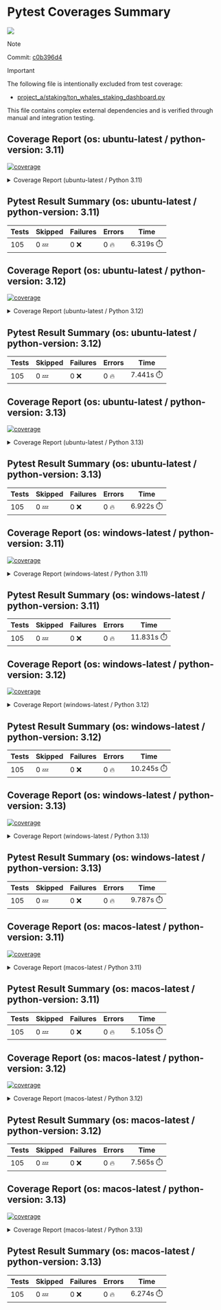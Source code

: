 # Pytest Coverages Summary
[![](https://github.com/7rikazhexde/python-project-sandbox/actions/workflows/test_multi_os.yml/badge.svg)](https://github.com/7rikazhexde/python-project-sandbox/actions/workflows/test_multi_os.yml)

> [!Note]
> 
> Commit: [c0b396d4](https://github.com/7rikazhexde/python-project-sandbox/tree/c0b396d4)

> [!Important]
> The following file is intentionally excluded from test coverage:
> - [project_a/staking/ton_whales_staking_dashboard.py](https://github.com/7rikazhexde/python-project-sandbox/blob/c0b396d471f69f3450a74dbaa808595f63688fd8/project_a/staking/ton_whales_staking_dashboard.py)
> 
> This file contains complex external dependencies and is verified through manual and integration testing.
> 
## Coverage Report (os: ubuntu-latest / python-version: 3.11)
<a href="https://github.com/7rikazhexde/python-project-sandbox/blob/c0b396d471f69f3450a74dbaa808595f63688fd8/README.md"><img alt="coverage" src="https://img.shields.io/badge/coverage-100%25-brightgreen.svg" /></a><details><summary>Coverage Report (ubuntu-latest / Python 3.11) </summary><table><tr><th>File</th><th>Stmts</th><th>Miss</th><th>Cover</th><th>Missing</th></tr><tbody><tr><td><a href="https://github.com/7rikazhexde/python-project-sandbox/blob/c0b396d471f69f3450a74dbaa808595f63688fd8/project_a/__init__.py">\_\_init\_\_.py</a></td><td>0</td><td>0</td><td>100%</td><td>&nbsp;</td></tr><tr><td colspan="5"><b>account</b></td></tr><tr><td>&nbsp; &nbsp;<a href="https://github.com/7rikazhexde/python-project-sandbox/blob/c0b396d471f69f3450a74dbaa808595f63688fd8/project_a/account/__init__.py">\_\_init\_\_.py</a></td><td>0</td><td>0</td><td>100%</td><td>&nbsp;</td></tr><tr><td>&nbsp; &nbsp;<a href="https://github.com/7rikazhexde/python-project-sandbox/blob/c0b396d471f69f3450a74dbaa808595f63688fd8/project_a/account/get_latest_ton_amount_calculation.py">get_latest_ton_amount_calculation.py</a></td><td>71</td><td>0</td><td>100%</td><td>&nbsp;</td></tr><tr><td>&nbsp; &nbsp;<a href="https://github.com/7rikazhexde/python-project-sandbox/blob/c0b396d471f69f3450a74dbaa808595f63688fd8/project_a/account/get_latest_ton_amount_calculation_async_aiohttp.py">get_latest_ton_amount_calculation_async_aiohttp.py</a></td><td>86</td><td>0</td><td>100%</td><td>&nbsp;</td></tr><tr><td>&nbsp; &nbsp;<a href="https://github.com/7rikazhexde/python-project-sandbox/blob/c0b396d471f69f3450a74dbaa808595f63688fd8/project_a/account/get_latest_ton_amount_calculation_sync.py">get_latest_ton_amount_calculation_sync.py</a></td><td>87</td><td>0</td><td>100%</td><td>&nbsp;</td></tr><tr><td>&nbsp; &nbsp;<a href="https://github.com/7rikazhexde/python-project-sandbox/blob/c0b396d471f69f3450a74dbaa808595f63688fd8/project_a/account/get_ton_txns_api.py">get_ton_txns_api.py</a></td><td>55</td><td>0</td><td>100%</td><td>&nbsp;</td></tr><tr><td colspan="5"><b>calculator</b></td></tr><tr><td>&nbsp; &nbsp;<a href="https://github.com/7rikazhexde/python-project-sandbox/blob/c0b396d471f69f3450a74dbaa808595f63688fd8/project_a/calculator/__init__.py">\_\_init\_\_.py</a></td><td>0</td><td>0</td><td>100%</td><td>&nbsp;</td></tr><tr><td>&nbsp; &nbsp;<a href="https://github.com/7rikazhexde/python-project-sandbox/blob/c0b396d471f69f3450a74dbaa808595f63688fd8/project_a/calculator/operations.py">operations.py</a></td><td>9</td><td>0</td><td>100%</td><td>&nbsp;</td></tr><tr><td colspan="5"><b>staking</b></td></tr><tr><td>&nbsp; &nbsp;<a href="https://github.com/7rikazhexde/python-project-sandbox/blob/c0b396d471f69f3450a74dbaa808595f63688fd8/project_a/staking/__init__.py">\_\_init\_\_.py</a></td><td>0</td><td>0</td><td>100%</td><td>&nbsp;</td></tr><tr><td>&nbsp; &nbsp;<a href="https://github.com/7rikazhexde/python-project-sandbox/blob/c0b396d471f69f3450a74dbaa808595f63688fd8/project_a/staking/create_ton_stkrwd_cryptact_custom.py">create_ton_stkrwd_cryptact_custom.py</a></td><td>44</td><td>0</td><td>100%</td><td>&nbsp;</td></tr><tr><td colspan="5"><b>utils</b></td></tr><tr><td>&nbsp; &nbsp;<a href="https://github.com/7rikazhexde/python-project-sandbox/blob/c0b396d471f69f3450a74dbaa808595f63688fd8/project_a/utils/__init__.py">\_\_init\_\_.py</a></td><td>0</td><td>0</td><td>100%</td><td>&nbsp;</td></tr><tr><td>&nbsp; &nbsp;<a href="https://github.com/7rikazhexde/python-project-sandbox/blob/c0b396d471f69f3450a74dbaa808595f63688fd8/project_a/utils/config_loader.py">config_loader.py</a></td><td>20</td><td>0</td><td>100%</td><td>&nbsp;</td></tr><tr><td>&nbsp; &nbsp;<a href="https://github.com/7rikazhexde/python-project-sandbox/blob/c0b396d471f69f3450a74dbaa808595f63688fd8/project_a/utils/ton_address_conv.py">ton_address_conv.py</a></td><td>10</td><td>0</td><td>100%</td><td>&nbsp;</td></tr><tr><td><b>TOTAL</b></td><td><b>382</b></td><td><b>0</b></td><td><b>100%</b></td><td>&nbsp;</td></tr></tbody></table></details>

## Pytest Result Summary (os: ubuntu-latest / python-version: 3.11)
| Tests | Skipped | Failures | Errors | Time |
| ----- | ------- | -------- | -------- | ------------------ |
| 105 | 0 :zzz: | 0 :x: | 0 :fire: | 6.319s :stopwatch: |


## Coverage Report (os: ubuntu-latest / python-version: 3.12)
<a href="https://github.com/7rikazhexde/python-project-sandbox/blob/c0b396d471f69f3450a74dbaa808595f63688fd8/README.md"><img alt="coverage" src="https://img.shields.io/badge/coverage-100%25-brightgreen.svg" /></a><details><summary>Coverage Report (ubuntu-latest / Python 3.12) </summary><table><tr><th>File</th><th>Stmts</th><th>Miss</th><th>Cover</th><th>Missing</th></tr><tbody><tr><td><a href="https://github.com/7rikazhexde/python-project-sandbox/blob/c0b396d471f69f3450a74dbaa808595f63688fd8/project_a/__init__.py">\_\_init\_\_.py</a></td><td>0</td><td>0</td><td>100%</td><td>&nbsp;</td></tr><tr><td colspan="5"><b>account</b></td></tr><tr><td>&nbsp; &nbsp;<a href="https://github.com/7rikazhexde/python-project-sandbox/blob/c0b396d471f69f3450a74dbaa808595f63688fd8/project_a/account/__init__.py">\_\_init\_\_.py</a></td><td>0</td><td>0</td><td>100%</td><td>&nbsp;</td></tr><tr><td>&nbsp; &nbsp;<a href="https://github.com/7rikazhexde/python-project-sandbox/blob/c0b396d471f69f3450a74dbaa808595f63688fd8/project_a/account/get_latest_ton_amount_calculation.py">get_latest_ton_amount_calculation.py</a></td><td>71</td><td>0</td><td>100%</td><td>&nbsp;</td></tr><tr><td>&nbsp; &nbsp;<a href="https://github.com/7rikazhexde/python-project-sandbox/blob/c0b396d471f69f3450a74dbaa808595f63688fd8/project_a/account/get_latest_ton_amount_calculation_async_aiohttp.py">get_latest_ton_amount_calculation_async_aiohttp.py</a></td><td>86</td><td>0</td><td>100%</td><td>&nbsp;</td></tr><tr><td>&nbsp; &nbsp;<a href="https://github.com/7rikazhexde/python-project-sandbox/blob/c0b396d471f69f3450a74dbaa808595f63688fd8/project_a/account/get_latest_ton_amount_calculation_sync.py">get_latest_ton_amount_calculation_sync.py</a></td><td>87</td><td>0</td><td>100%</td><td>&nbsp;</td></tr><tr><td>&nbsp; &nbsp;<a href="https://github.com/7rikazhexde/python-project-sandbox/blob/c0b396d471f69f3450a74dbaa808595f63688fd8/project_a/account/get_ton_txns_api.py">get_ton_txns_api.py</a></td><td>55</td><td>0</td><td>100%</td><td>&nbsp;</td></tr><tr><td colspan="5"><b>calculator</b></td></tr><tr><td>&nbsp; &nbsp;<a href="https://github.com/7rikazhexde/python-project-sandbox/blob/c0b396d471f69f3450a74dbaa808595f63688fd8/project_a/calculator/__init__.py">\_\_init\_\_.py</a></td><td>0</td><td>0</td><td>100%</td><td>&nbsp;</td></tr><tr><td>&nbsp; &nbsp;<a href="https://github.com/7rikazhexde/python-project-sandbox/blob/c0b396d471f69f3450a74dbaa808595f63688fd8/project_a/calculator/operations.py">operations.py</a></td><td>9</td><td>0</td><td>100%</td><td>&nbsp;</td></tr><tr><td colspan="5"><b>staking</b></td></tr><tr><td>&nbsp; &nbsp;<a href="https://github.com/7rikazhexde/python-project-sandbox/blob/c0b396d471f69f3450a74dbaa808595f63688fd8/project_a/staking/__init__.py">\_\_init\_\_.py</a></td><td>0</td><td>0</td><td>100%</td><td>&nbsp;</td></tr><tr><td>&nbsp; &nbsp;<a href="https://github.com/7rikazhexde/python-project-sandbox/blob/c0b396d471f69f3450a74dbaa808595f63688fd8/project_a/staking/create_ton_stkrwd_cryptact_custom.py">create_ton_stkrwd_cryptact_custom.py</a></td><td>44</td><td>0</td><td>100%</td><td>&nbsp;</td></tr><tr><td colspan="5"><b>utils</b></td></tr><tr><td>&nbsp; &nbsp;<a href="https://github.com/7rikazhexde/python-project-sandbox/blob/c0b396d471f69f3450a74dbaa808595f63688fd8/project_a/utils/__init__.py">\_\_init\_\_.py</a></td><td>0</td><td>0</td><td>100%</td><td>&nbsp;</td></tr><tr><td>&nbsp; &nbsp;<a href="https://github.com/7rikazhexde/python-project-sandbox/blob/c0b396d471f69f3450a74dbaa808595f63688fd8/project_a/utils/config_loader.py">config_loader.py</a></td><td>20</td><td>0</td><td>100%</td><td>&nbsp;</td></tr><tr><td>&nbsp; &nbsp;<a href="https://github.com/7rikazhexde/python-project-sandbox/blob/c0b396d471f69f3450a74dbaa808595f63688fd8/project_a/utils/ton_address_conv.py">ton_address_conv.py</a></td><td>10</td><td>0</td><td>100%</td><td>&nbsp;</td></tr><tr><td><b>TOTAL</b></td><td><b>382</b></td><td><b>0</b></td><td><b>100%</b></td><td>&nbsp;</td></tr></tbody></table></details>

## Pytest Result Summary (os: ubuntu-latest / python-version: 3.12)
| Tests | Skipped | Failures | Errors | Time |
| ----- | ------- | -------- | -------- | ------------------ |
| 105 | 0 :zzz: | 0 :x: | 0 :fire: | 7.441s :stopwatch: |


## Coverage Report (os: ubuntu-latest / python-version: 3.13)
<a href="https://github.com/7rikazhexde/python-project-sandbox/blob/c0b396d471f69f3450a74dbaa808595f63688fd8/README.md"><img alt="coverage" src="https://img.shields.io/badge/coverage-100%25-brightgreen.svg" /></a><details><summary>Coverage Report (ubuntu-latest / Python 3.13) </summary><table><tr><th>File</th><th>Stmts</th><th>Miss</th><th>Cover</th><th>Missing</th></tr><tbody><tr><td><a href="https://github.com/7rikazhexde/python-project-sandbox/blob/c0b396d471f69f3450a74dbaa808595f63688fd8/project_a/__init__.py">\_\_init\_\_.py</a></td><td>0</td><td>0</td><td>100%</td><td>&nbsp;</td></tr><tr><td colspan="5"><b>account</b></td></tr><tr><td>&nbsp; &nbsp;<a href="https://github.com/7rikazhexde/python-project-sandbox/blob/c0b396d471f69f3450a74dbaa808595f63688fd8/project_a/account/__init__.py">\_\_init\_\_.py</a></td><td>0</td><td>0</td><td>100%</td><td>&nbsp;</td></tr><tr><td>&nbsp; &nbsp;<a href="https://github.com/7rikazhexde/python-project-sandbox/blob/c0b396d471f69f3450a74dbaa808595f63688fd8/project_a/account/get_latest_ton_amount_calculation.py">get_latest_ton_amount_calculation.py</a></td><td>71</td><td>0</td><td>100%</td><td>&nbsp;</td></tr><tr><td>&nbsp; &nbsp;<a href="https://github.com/7rikazhexde/python-project-sandbox/blob/c0b396d471f69f3450a74dbaa808595f63688fd8/project_a/account/get_latest_ton_amount_calculation_async_aiohttp.py">get_latest_ton_amount_calculation_async_aiohttp.py</a></td><td>86</td><td>0</td><td>100%</td><td>&nbsp;</td></tr><tr><td>&nbsp; &nbsp;<a href="https://github.com/7rikazhexde/python-project-sandbox/blob/c0b396d471f69f3450a74dbaa808595f63688fd8/project_a/account/get_latest_ton_amount_calculation_sync.py">get_latest_ton_amount_calculation_sync.py</a></td><td>87</td><td>0</td><td>100%</td><td>&nbsp;</td></tr><tr><td>&nbsp; &nbsp;<a href="https://github.com/7rikazhexde/python-project-sandbox/blob/c0b396d471f69f3450a74dbaa808595f63688fd8/project_a/account/get_ton_txns_api.py">get_ton_txns_api.py</a></td><td>55</td><td>0</td><td>100%</td><td>&nbsp;</td></tr><tr><td colspan="5"><b>calculator</b></td></tr><tr><td>&nbsp; &nbsp;<a href="https://github.com/7rikazhexde/python-project-sandbox/blob/c0b396d471f69f3450a74dbaa808595f63688fd8/project_a/calculator/__init__.py">\_\_init\_\_.py</a></td><td>0</td><td>0</td><td>100%</td><td>&nbsp;</td></tr><tr><td>&nbsp; &nbsp;<a href="https://github.com/7rikazhexde/python-project-sandbox/blob/c0b396d471f69f3450a74dbaa808595f63688fd8/project_a/calculator/operations.py">operations.py</a></td><td>9</td><td>0</td><td>100%</td><td>&nbsp;</td></tr><tr><td colspan="5"><b>staking</b></td></tr><tr><td>&nbsp; &nbsp;<a href="https://github.com/7rikazhexde/python-project-sandbox/blob/c0b396d471f69f3450a74dbaa808595f63688fd8/project_a/staking/__init__.py">\_\_init\_\_.py</a></td><td>0</td><td>0</td><td>100%</td><td>&nbsp;</td></tr><tr><td>&nbsp; &nbsp;<a href="https://github.com/7rikazhexde/python-project-sandbox/blob/c0b396d471f69f3450a74dbaa808595f63688fd8/project_a/staking/create_ton_stkrwd_cryptact_custom.py">create_ton_stkrwd_cryptact_custom.py</a></td><td>44</td><td>0</td><td>100%</td><td>&nbsp;</td></tr><tr><td colspan="5"><b>utils</b></td></tr><tr><td>&nbsp; &nbsp;<a href="https://github.com/7rikazhexde/python-project-sandbox/blob/c0b396d471f69f3450a74dbaa808595f63688fd8/project_a/utils/__init__.py">\_\_init\_\_.py</a></td><td>0</td><td>0</td><td>100%</td><td>&nbsp;</td></tr><tr><td>&nbsp; &nbsp;<a href="https://github.com/7rikazhexde/python-project-sandbox/blob/c0b396d471f69f3450a74dbaa808595f63688fd8/project_a/utils/config_loader.py">config_loader.py</a></td><td>20</td><td>0</td><td>100%</td><td>&nbsp;</td></tr><tr><td>&nbsp; &nbsp;<a href="https://github.com/7rikazhexde/python-project-sandbox/blob/c0b396d471f69f3450a74dbaa808595f63688fd8/project_a/utils/ton_address_conv.py">ton_address_conv.py</a></td><td>10</td><td>0</td><td>100%</td><td>&nbsp;</td></tr><tr><td><b>TOTAL</b></td><td><b>382</b></td><td><b>0</b></td><td><b>100%</b></td><td>&nbsp;</td></tr></tbody></table></details>

## Pytest Result Summary (os: ubuntu-latest / python-version: 3.13)
| Tests | Skipped | Failures | Errors | Time |
| ----- | ------- | -------- | -------- | ------------------ |
| 105 | 0 :zzz: | 0 :x: | 0 :fire: | 6.922s :stopwatch: |


## Coverage Report (os: windows-latest / python-version: 3.11)
<a href="https://github.com/7rikazhexde/python-project-sandbox/blob/c0b396d471f69f3450a74dbaa808595f63688fd8/README.md"><img alt="coverage" src="https://img.shields.io/badge/coverage-100%25-brightgreen.svg" /></a><details><summary>Coverage Report (windows-latest / Python 3.11) </summary><table><tr><th>File</th><th>Stmts</th><th>Miss</th><th>Cover</th><th>Missing</th></tr><tbody><tr><td><a href="https://github.com/7rikazhexde/python-project-sandbox/blob/c0b396d471f69f3450a74dbaa808595f63688fd8/project_a/__init__.py">\_\_init\_\_.py</a></td><td>0</td><td>0</td><td>100%</td><td>&nbsp;</td></tr><tr><td colspan="5"><b>account</b></td></tr><tr><td>&nbsp; &nbsp;<a href="https://github.com/7rikazhexde/python-project-sandbox/blob/c0b396d471f69f3450a74dbaa808595f63688fd8/project_a/account/__init__.py">\_\_init\_\_.py</a></td><td>0</td><td>0</td><td>100%</td><td>&nbsp;</td></tr><tr><td>&nbsp; &nbsp;<a href="https://github.com/7rikazhexde/python-project-sandbox/blob/c0b396d471f69f3450a74dbaa808595f63688fd8/project_a/account/get_latest_ton_amount_calculation.py">get_latest_ton_amount_calculation.py</a></td><td>71</td><td>0</td><td>100%</td><td>&nbsp;</td></tr><tr><td>&nbsp; &nbsp;<a href="https://github.com/7rikazhexde/python-project-sandbox/blob/c0b396d471f69f3450a74dbaa808595f63688fd8/project_a/account/get_latest_ton_amount_calculation_async_aiohttp.py">get_latest_ton_amount_calculation_async_aiohttp.py</a></td><td>86</td><td>0</td><td>100%</td><td>&nbsp;</td></tr><tr><td>&nbsp; &nbsp;<a href="https://github.com/7rikazhexde/python-project-sandbox/blob/c0b396d471f69f3450a74dbaa808595f63688fd8/project_a/account/get_latest_ton_amount_calculation_sync.py">get_latest_ton_amount_calculation_sync.py</a></td><td>87</td><td>0</td><td>100%</td><td>&nbsp;</td></tr><tr><td>&nbsp; &nbsp;<a href="https://github.com/7rikazhexde/python-project-sandbox/blob/c0b396d471f69f3450a74dbaa808595f63688fd8/project_a/account/get_ton_txns_api.py">get_ton_txns_api.py</a></td><td>55</td><td>0</td><td>100%</td><td>&nbsp;</td></tr><tr><td colspan="5"><b>calculator</b></td></tr><tr><td>&nbsp; &nbsp;<a href="https://github.com/7rikazhexde/python-project-sandbox/blob/c0b396d471f69f3450a74dbaa808595f63688fd8/project_a/calculator/__init__.py">\_\_init\_\_.py</a></td><td>0</td><td>0</td><td>100%</td><td>&nbsp;</td></tr><tr><td>&nbsp; &nbsp;<a href="https://github.com/7rikazhexde/python-project-sandbox/blob/c0b396d471f69f3450a74dbaa808595f63688fd8/project_a/calculator/operations.py">operations.py</a></td><td>9</td><td>0</td><td>100%</td><td>&nbsp;</td></tr><tr><td colspan="5"><b>staking</b></td></tr><tr><td>&nbsp; &nbsp;<a href="https://github.com/7rikazhexde/python-project-sandbox/blob/c0b396d471f69f3450a74dbaa808595f63688fd8/project_a/staking/__init__.py">\_\_init\_\_.py</a></td><td>0</td><td>0</td><td>100%</td><td>&nbsp;</td></tr><tr><td>&nbsp; &nbsp;<a href="https://github.com/7rikazhexde/python-project-sandbox/blob/c0b396d471f69f3450a74dbaa808595f63688fd8/project_a/staking/create_ton_stkrwd_cryptact_custom.py">create_ton_stkrwd_cryptact_custom.py</a></td><td>44</td><td>0</td><td>100%</td><td>&nbsp;</td></tr><tr><td colspan="5"><b>utils</b></td></tr><tr><td>&nbsp; &nbsp;<a href="https://github.com/7rikazhexde/python-project-sandbox/blob/c0b396d471f69f3450a74dbaa808595f63688fd8/project_a/utils/__init__.py">\_\_init\_\_.py</a></td><td>0</td><td>0</td><td>100%</td><td>&nbsp;</td></tr><tr><td>&nbsp; &nbsp;<a href="https://github.com/7rikazhexde/python-project-sandbox/blob/c0b396d471f69f3450a74dbaa808595f63688fd8/project_a/utils/config_loader.py">config_loader.py</a></td><td>20</td><td>0</td><td>100%</td><td>&nbsp;</td></tr><tr><td>&nbsp; &nbsp;<a href="https://github.com/7rikazhexde/python-project-sandbox/blob/c0b396d471f69f3450a74dbaa808595f63688fd8/project_a/utils/ton_address_conv.py">ton_address_conv.py</a></td><td>10</td><td>0</td><td>100%</td><td>&nbsp;</td></tr><tr><td><b>TOTAL</b></td><td><b>382</b></td><td><b>0</b></td><td><b>100%</b></td><td>&nbsp;</td></tr></tbody></table></details>

## Pytest Result Summary (os: windows-latest / python-version: 3.11)
| Tests | Skipped | Failures | Errors | Time |
| ----- | ------- | -------- | -------- | ------------------ |
| 105 | 0 :zzz: | 0 :x: | 0 :fire: | 11.831s :stopwatch: |


## Coverage Report (os: windows-latest / python-version: 3.12)
<a href="https://github.com/7rikazhexde/python-project-sandbox/blob/c0b396d471f69f3450a74dbaa808595f63688fd8/README.md"><img alt="coverage" src="https://img.shields.io/badge/coverage-100%25-brightgreen.svg" /></a><details><summary>Coverage Report (windows-latest / Python 3.12) </summary><table><tr><th>File</th><th>Stmts</th><th>Miss</th><th>Cover</th><th>Missing</th></tr><tbody><tr><td><a href="https://github.com/7rikazhexde/python-project-sandbox/blob/c0b396d471f69f3450a74dbaa808595f63688fd8/project_a/__init__.py">\_\_init\_\_.py</a></td><td>0</td><td>0</td><td>100%</td><td>&nbsp;</td></tr><tr><td colspan="5"><b>account</b></td></tr><tr><td>&nbsp; &nbsp;<a href="https://github.com/7rikazhexde/python-project-sandbox/blob/c0b396d471f69f3450a74dbaa808595f63688fd8/project_a/account/__init__.py">\_\_init\_\_.py</a></td><td>0</td><td>0</td><td>100%</td><td>&nbsp;</td></tr><tr><td>&nbsp; &nbsp;<a href="https://github.com/7rikazhexde/python-project-sandbox/blob/c0b396d471f69f3450a74dbaa808595f63688fd8/project_a/account/get_latest_ton_amount_calculation.py">get_latest_ton_amount_calculation.py</a></td><td>71</td><td>0</td><td>100%</td><td>&nbsp;</td></tr><tr><td>&nbsp; &nbsp;<a href="https://github.com/7rikazhexde/python-project-sandbox/blob/c0b396d471f69f3450a74dbaa808595f63688fd8/project_a/account/get_latest_ton_amount_calculation_async_aiohttp.py">get_latest_ton_amount_calculation_async_aiohttp.py</a></td><td>86</td><td>0</td><td>100%</td><td>&nbsp;</td></tr><tr><td>&nbsp; &nbsp;<a href="https://github.com/7rikazhexde/python-project-sandbox/blob/c0b396d471f69f3450a74dbaa808595f63688fd8/project_a/account/get_latest_ton_amount_calculation_sync.py">get_latest_ton_amount_calculation_sync.py</a></td><td>87</td><td>0</td><td>100%</td><td>&nbsp;</td></tr><tr><td>&nbsp; &nbsp;<a href="https://github.com/7rikazhexde/python-project-sandbox/blob/c0b396d471f69f3450a74dbaa808595f63688fd8/project_a/account/get_ton_txns_api.py">get_ton_txns_api.py</a></td><td>55</td><td>0</td><td>100%</td><td>&nbsp;</td></tr><tr><td colspan="5"><b>calculator</b></td></tr><tr><td>&nbsp; &nbsp;<a href="https://github.com/7rikazhexde/python-project-sandbox/blob/c0b396d471f69f3450a74dbaa808595f63688fd8/project_a/calculator/__init__.py">\_\_init\_\_.py</a></td><td>0</td><td>0</td><td>100%</td><td>&nbsp;</td></tr><tr><td>&nbsp; &nbsp;<a href="https://github.com/7rikazhexde/python-project-sandbox/blob/c0b396d471f69f3450a74dbaa808595f63688fd8/project_a/calculator/operations.py">operations.py</a></td><td>9</td><td>0</td><td>100%</td><td>&nbsp;</td></tr><tr><td colspan="5"><b>staking</b></td></tr><tr><td>&nbsp; &nbsp;<a href="https://github.com/7rikazhexde/python-project-sandbox/blob/c0b396d471f69f3450a74dbaa808595f63688fd8/project_a/staking/__init__.py">\_\_init\_\_.py</a></td><td>0</td><td>0</td><td>100%</td><td>&nbsp;</td></tr><tr><td>&nbsp; &nbsp;<a href="https://github.com/7rikazhexde/python-project-sandbox/blob/c0b396d471f69f3450a74dbaa808595f63688fd8/project_a/staking/create_ton_stkrwd_cryptact_custom.py">create_ton_stkrwd_cryptact_custom.py</a></td><td>44</td><td>0</td><td>100%</td><td>&nbsp;</td></tr><tr><td colspan="5"><b>utils</b></td></tr><tr><td>&nbsp; &nbsp;<a href="https://github.com/7rikazhexde/python-project-sandbox/blob/c0b396d471f69f3450a74dbaa808595f63688fd8/project_a/utils/__init__.py">\_\_init\_\_.py</a></td><td>0</td><td>0</td><td>100%</td><td>&nbsp;</td></tr><tr><td>&nbsp; &nbsp;<a href="https://github.com/7rikazhexde/python-project-sandbox/blob/c0b396d471f69f3450a74dbaa808595f63688fd8/project_a/utils/config_loader.py">config_loader.py</a></td><td>20</td><td>0</td><td>100%</td><td>&nbsp;</td></tr><tr><td>&nbsp; &nbsp;<a href="https://github.com/7rikazhexde/python-project-sandbox/blob/c0b396d471f69f3450a74dbaa808595f63688fd8/project_a/utils/ton_address_conv.py">ton_address_conv.py</a></td><td>10</td><td>0</td><td>100%</td><td>&nbsp;</td></tr><tr><td><b>TOTAL</b></td><td><b>382</b></td><td><b>0</b></td><td><b>100%</b></td><td>&nbsp;</td></tr></tbody></table></details>

## Pytest Result Summary (os: windows-latest / python-version: 3.12)
| Tests | Skipped | Failures | Errors | Time |
| ----- | ------- | -------- | -------- | ------------------ |
| 105 | 0 :zzz: | 0 :x: | 0 :fire: | 10.245s :stopwatch: |


## Coverage Report (os: windows-latest / python-version: 3.13)
<a href="https://github.com/7rikazhexde/python-project-sandbox/blob/c0b396d471f69f3450a74dbaa808595f63688fd8/README.md"><img alt="coverage" src="https://img.shields.io/badge/coverage-100%25-brightgreen.svg" /></a><details><summary>Coverage Report (windows-latest / Python 3.13) </summary><table><tr><th>File</th><th>Stmts</th><th>Miss</th><th>Cover</th><th>Missing</th></tr><tbody><tr><td><a href="https://github.com/7rikazhexde/python-project-sandbox/blob/c0b396d471f69f3450a74dbaa808595f63688fd8/project_a/__init__.py">\_\_init\_\_.py</a></td><td>0</td><td>0</td><td>100%</td><td>&nbsp;</td></tr><tr><td colspan="5"><b>account</b></td></tr><tr><td>&nbsp; &nbsp;<a href="https://github.com/7rikazhexde/python-project-sandbox/blob/c0b396d471f69f3450a74dbaa808595f63688fd8/project_a/account/__init__.py">\_\_init\_\_.py</a></td><td>0</td><td>0</td><td>100%</td><td>&nbsp;</td></tr><tr><td>&nbsp; &nbsp;<a href="https://github.com/7rikazhexde/python-project-sandbox/blob/c0b396d471f69f3450a74dbaa808595f63688fd8/project_a/account/get_latest_ton_amount_calculation.py">get_latest_ton_amount_calculation.py</a></td><td>71</td><td>0</td><td>100%</td><td>&nbsp;</td></tr><tr><td>&nbsp; &nbsp;<a href="https://github.com/7rikazhexde/python-project-sandbox/blob/c0b396d471f69f3450a74dbaa808595f63688fd8/project_a/account/get_latest_ton_amount_calculation_async_aiohttp.py">get_latest_ton_amount_calculation_async_aiohttp.py</a></td><td>86</td><td>0</td><td>100%</td><td>&nbsp;</td></tr><tr><td>&nbsp; &nbsp;<a href="https://github.com/7rikazhexde/python-project-sandbox/blob/c0b396d471f69f3450a74dbaa808595f63688fd8/project_a/account/get_latest_ton_amount_calculation_sync.py">get_latest_ton_amount_calculation_sync.py</a></td><td>87</td><td>0</td><td>100%</td><td>&nbsp;</td></tr><tr><td>&nbsp; &nbsp;<a href="https://github.com/7rikazhexde/python-project-sandbox/blob/c0b396d471f69f3450a74dbaa808595f63688fd8/project_a/account/get_ton_txns_api.py">get_ton_txns_api.py</a></td><td>55</td><td>0</td><td>100%</td><td>&nbsp;</td></tr><tr><td colspan="5"><b>calculator</b></td></tr><tr><td>&nbsp; &nbsp;<a href="https://github.com/7rikazhexde/python-project-sandbox/blob/c0b396d471f69f3450a74dbaa808595f63688fd8/project_a/calculator/__init__.py">\_\_init\_\_.py</a></td><td>0</td><td>0</td><td>100%</td><td>&nbsp;</td></tr><tr><td>&nbsp; &nbsp;<a href="https://github.com/7rikazhexde/python-project-sandbox/blob/c0b396d471f69f3450a74dbaa808595f63688fd8/project_a/calculator/operations.py">operations.py</a></td><td>9</td><td>0</td><td>100%</td><td>&nbsp;</td></tr><tr><td colspan="5"><b>staking</b></td></tr><tr><td>&nbsp; &nbsp;<a href="https://github.com/7rikazhexde/python-project-sandbox/blob/c0b396d471f69f3450a74dbaa808595f63688fd8/project_a/staking/__init__.py">\_\_init\_\_.py</a></td><td>0</td><td>0</td><td>100%</td><td>&nbsp;</td></tr><tr><td>&nbsp; &nbsp;<a href="https://github.com/7rikazhexde/python-project-sandbox/blob/c0b396d471f69f3450a74dbaa808595f63688fd8/project_a/staking/create_ton_stkrwd_cryptact_custom.py">create_ton_stkrwd_cryptact_custom.py</a></td><td>44</td><td>0</td><td>100%</td><td>&nbsp;</td></tr><tr><td colspan="5"><b>utils</b></td></tr><tr><td>&nbsp; &nbsp;<a href="https://github.com/7rikazhexde/python-project-sandbox/blob/c0b396d471f69f3450a74dbaa808595f63688fd8/project_a/utils/__init__.py">\_\_init\_\_.py</a></td><td>0</td><td>0</td><td>100%</td><td>&nbsp;</td></tr><tr><td>&nbsp; &nbsp;<a href="https://github.com/7rikazhexde/python-project-sandbox/blob/c0b396d471f69f3450a74dbaa808595f63688fd8/project_a/utils/config_loader.py">config_loader.py</a></td><td>20</td><td>0</td><td>100%</td><td>&nbsp;</td></tr><tr><td>&nbsp; &nbsp;<a href="https://github.com/7rikazhexde/python-project-sandbox/blob/c0b396d471f69f3450a74dbaa808595f63688fd8/project_a/utils/ton_address_conv.py">ton_address_conv.py</a></td><td>10</td><td>0</td><td>100%</td><td>&nbsp;</td></tr><tr><td><b>TOTAL</b></td><td><b>382</b></td><td><b>0</b></td><td><b>100%</b></td><td>&nbsp;</td></tr></tbody></table></details>

## Pytest Result Summary (os: windows-latest / python-version: 3.13)
| Tests | Skipped | Failures | Errors | Time |
| ----- | ------- | -------- | -------- | ------------------ |
| 105 | 0 :zzz: | 0 :x: | 0 :fire: | 9.787s :stopwatch: |


## Coverage Report (os: macos-latest / python-version: 3.11)
<a href="https://github.com/7rikazhexde/python-project-sandbox/blob/c0b396d471f69f3450a74dbaa808595f63688fd8/README.md"><img alt="coverage" src="https://img.shields.io/badge/coverage-100%25-brightgreen.svg" /></a><details><summary>Coverage Report (macos-latest / Python 3.11) </summary><table><tr><th>File</th><th>Stmts</th><th>Miss</th><th>Cover</th><th>Missing</th></tr><tbody><tr><td><a href="https://github.com/7rikazhexde/python-project-sandbox/blob/c0b396d471f69f3450a74dbaa808595f63688fd8/project_a/__init__.py">\_\_init\_\_.py</a></td><td>0</td><td>0</td><td>100%</td><td>&nbsp;</td></tr><tr><td colspan="5"><b>account</b></td></tr><tr><td>&nbsp; &nbsp;<a href="https://github.com/7rikazhexde/python-project-sandbox/blob/c0b396d471f69f3450a74dbaa808595f63688fd8/project_a/account/__init__.py">\_\_init\_\_.py</a></td><td>0</td><td>0</td><td>100%</td><td>&nbsp;</td></tr><tr><td>&nbsp; &nbsp;<a href="https://github.com/7rikazhexde/python-project-sandbox/blob/c0b396d471f69f3450a74dbaa808595f63688fd8/project_a/account/get_latest_ton_amount_calculation.py">get_latest_ton_amount_calculation.py</a></td><td>71</td><td>0</td><td>100%</td><td>&nbsp;</td></tr><tr><td>&nbsp; &nbsp;<a href="https://github.com/7rikazhexde/python-project-sandbox/blob/c0b396d471f69f3450a74dbaa808595f63688fd8/project_a/account/get_latest_ton_amount_calculation_async_aiohttp.py">get_latest_ton_amount_calculation_async_aiohttp.py</a></td><td>86</td><td>0</td><td>100%</td><td>&nbsp;</td></tr><tr><td>&nbsp; &nbsp;<a href="https://github.com/7rikazhexde/python-project-sandbox/blob/c0b396d471f69f3450a74dbaa808595f63688fd8/project_a/account/get_latest_ton_amount_calculation_sync.py">get_latest_ton_amount_calculation_sync.py</a></td><td>87</td><td>0</td><td>100%</td><td>&nbsp;</td></tr><tr><td>&nbsp; &nbsp;<a href="https://github.com/7rikazhexde/python-project-sandbox/blob/c0b396d471f69f3450a74dbaa808595f63688fd8/project_a/account/get_ton_txns_api.py">get_ton_txns_api.py</a></td><td>55</td><td>0</td><td>100%</td><td>&nbsp;</td></tr><tr><td colspan="5"><b>calculator</b></td></tr><tr><td>&nbsp; &nbsp;<a href="https://github.com/7rikazhexde/python-project-sandbox/blob/c0b396d471f69f3450a74dbaa808595f63688fd8/project_a/calculator/__init__.py">\_\_init\_\_.py</a></td><td>0</td><td>0</td><td>100%</td><td>&nbsp;</td></tr><tr><td>&nbsp; &nbsp;<a href="https://github.com/7rikazhexde/python-project-sandbox/blob/c0b396d471f69f3450a74dbaa808595f63688fd8/project_a/calculator/operations.py">operations.py</a></td><td>9</td><td>0</td><td>100%</td><td>&nbsp;</td></tr><tr><td colspan="5"><b>staking</b></td></tr><tr><td>&nbsp; &nbsp;<a href="https://github.com/7rikazhexde/python-project-sandbox/blob/c0b396d471f69f3450a74dbaa808595f63688fd8/project_a/staking/__init__.py">\_\_init\_\_.py</a></td><td>0</td><td>0</td><td>100%</td><td>&nbsp;</td></tr><tr><td>&nbsp; &nbsp;<a href="https://github.com/7rikazhexde/python-project-sandbox/blob/c0b396d471f69f3450a74dbaa808595f63688fd8/project_a/staking/create_ton_stkrwd_cryptact_custom.py">create_ton_stkrwd_cryptact_custom.py</a></td><td>44</td><td>0</td><td>100%</td><td>&nbsp;</td></tr><tr><td colspan="5"><b>utils</b></td></tr><tr><td>&nbsp; &nbsp;<a href="https://github.com/7rikazhexde/python-project-sandbox/blob/c0b396d471f69f3450a74dbaa808595f63688fd8/project_a/utils/__init__.py">\_\_init\_\_.py</a></td><td>0</td><td>0</td><td>100%</td><td>&nbsp;</td></tr><tr><td>&nbsp; &nbsp;<a href="https://github.com/7rikazhexde/python-project-sandbox/blob/c0b396d471f69f3450a74dbaa808595f63688fd8/project_a/utils/config_loader.py">config_loader.py</a></td><td>20</td><td>0</td><td>100%</td><td>&nbsp;</td></tr><tr><td>&nbsp; &nbsp;<a href="https://github.com/7rikazhexde/python-project-sandbox/blob/c0b396d471f69f3450a74dbaa808595f63688fd8/project_a/utils/ton_address_conv.py">ton_address_conv.py</a></td><td>10</td><td>0</td><td>100%</td><td>&nbsp;</td></tr><tr><td><b>TOTAL</b></td><td><b>382</b></td><td><b>0</b></td><td><b>100%</b></td><td>&nbsp;</td></tr></tbody></table></details>

## Pytest Result Summary (os: macos-latest / python-version: 3.11)
| Tests | Skipped | Failures | Errors | Time |
| ----- | ------- | -------- | -------- | ------------------ |
| 105 | 0 :zzz: | 0 :x: | 0 :fire: | 5.105s :stopwatch: |


## Coverage Report (os: macos-latest / python-version: 3.12)
<a href="https://github.com/7rikazhexde/python-project-sandbox/blob/c0b396d471f69f3450a74dbaa808595f63688fd8/README.md"><img alt="coverage" src="https://img.shields.io/badge/coverage-100%25-brightgreen.svg" /></a><details><summary>Coverage Report (macos-latest / Python 3.12) </summary><table><tr><th>File</th><th>Stmts</th><th>Miss</th><th>Cover</th><th>Missing</th></tr><tbody><tr><td><a href="https://github.com/7rikazhexde/python-project-sandbox/blob/c0b396d471f69f3450a74dbaa808595f63688fd8/project_a/__init__.py">\_\_init\_\_.py</a></td><td>0</td><td>0</td><td>100%</td><td>&nbsp;</td></tr><tr><td colspan="5"><b>account</b></td></tr><tr><td>&nbsp; &nbsp;<a href="https://github.com/7rikazhexde/python-project-sandbox/blob/c0b396d471f69f3450a74dbaa808595f63688fd8/project_a/account/__init__.py">\_\_init\_\_.py</a></td><td>0</td><td>0</td><td>100%</td><td>&nbsp;</td></tr><tr><td>&nbsp; &nbsp;<a href="https://github.com/7rikazhexde/python-project-sandbox/blob/c0b396d471f69f3450a74dbaa808595f63688fd8/project_a/account/get_latest_ton_amount_calculation.py">get_latest_ton_amount_calculation.py</a></td><td>71</td><td>0</td><td>100%</td><td>&nbsp;</td></tr><tr><td>&nbsp; &nbsp;<a href="https://github.com/7rikazhexde/python-project-sandbox/blob/c0b396d471f69f3450a74dbaa808595f63688fd8/project_a/account/get_latest_ton_amount_calculation_async_aiohttp.py">get_latest_ton_amount_calculation_async_aiohttp.py</a></td><td>86</td><td>0</td><td>100%</td><td>&nbsp;</td></tr><tr><td>&nbsp; &nbsp;<a href="https://github.com/7rikazhexde/python-project-sandbox/blob/c0b396d471f69f3450a74dbaa808595f63688fd8/project_a/account/get_latest_ton_amount_calculation_sync.py">get_latest_ton_amount_calculation_sync.py</a></td><td>87</td><td>0</td><td>100%</td><td>&nbsp;</td></tr><tr><td>&nbsp; &nbsp;<a href="https://github.com/7rikazhexde/python-project-sandbox/blob/c0b396d471f69f3450a74dbaa808595f63688fd8/project_a/account/get_ton_txns_api.py">get_ton_txns_api.py</a></td><td>55</td><td>0</td><td>100%</td><td>&nbsp;</td></tr><tr><td colspan="5"><b>calculator</b></td></tr><tr><td>&nbsp; &nbsp;<a href="https://github.com/7rikazhexde/python-project-sandbox/blob/c0b396d471f69f3450a74dbaa808595f63688fd8/project_a/calculator/__init__.py">\_\_init\_\_.py</a></td><td>0</td><td>0</td><td>100%</td><td>&nbsp;</td></tr><tr><td>&nbsp; &nbsp;<a href="https://github.com/7rikazhexde/python-project-sandbox/blob/c0b396d471f69f3450a74dbaa808595f63688fd8/project_a/calculator/operations.py">operations.py</a></td><td>9</td><td>0</td><td>100%</td><td>&nbsp;</td></tr><tr><td colspan="5"><b>staking</b></td></tr><tr><td>&nbsp; &nbsp;<a href="https://github.com/7rikazhexde/python-project-sandbox/blob/c0b396d471f69f3450a74dbaa808595f63688fd8/project_a/staking/__init__.py">\_\_init\_\_.py</a></td><td>0</td><td>0</td><td>100%</td><td>&nbsp;</td></tr><tr><td>&nbsp; &nbsp;<a href="https://github.com/7rikazhexde/python-project-sandbox/blob/c0b396d471f69f3450a74dbaa808595f63688fd8/project_a/staking/create_ton_stkrwd_cryptact_custom.py">create_ton_stkrwd_cryptact_custom.py</a></td><td>44</td><td>0</td><td>100%</td><td>&nbsp;</td></tr><tr><td colspan="5"><b>utils</b></td></tr><tr><td>&nbsp; &nbsp;<a href="https://github.com/7rikazhexde/python-project-sandbox/blob/c0b396d471f69f3450a74dbaa808595f63688fd8/project_a/utils/__init__.py">\_\_init\_\_.py</a></td><td>0</td><td>0</td><td>100%</td><td>&nbsp;</td></tr><tr><td>&nbsp; &nbsp;<a href="https://github.com/7rikazhexde/python-project-sandbox/blob/c0b396d471f69f3450a74dbaa808595f63688fd8/project_a/utils/config_loader.py">config_loader.py</a></td><td>20</td><td>0</td><td>100%</td><td>&nbsp;</td></tr><tr><td>&nbsp; &nbsp;<a href="https://github.com/7rikazhexde/python-project-sandbox/blob/c0b396d471f69f3450a74dbaa808595f63688fd8/project_a/utils/ton_address_conv.py">ton_address_conv.py</a></td><td>10</td><td>0</td><td>100%</td><td>&nbsp;</td></tr><tr><td><b>TOTAL</b></td><td><b>382</b></td><td><b>0</b></td><td><b>100%</b></td><td>&nbsp;</td></tr></tbody></table></details>

## Pytest Result Summary (os: macos-latest / python-version: 3.12)
| Tests | Skipped | Failures | Errors | Time |
| ----- | ------- | -------- | -------- | ------------------ |
| 105 | 0 :zzz: | 0 :x: | 0 :fire: | 7.565s :stopwatch: |


## Coverage Report (os: macos-latest / python-version: 3.13)
<a href="https://github.com/7rikazhexde/python-project-sandbox/blob/c0b396d471f69f3450a74dbaa808595f63688fd8/README.md"><img alt="coverage" src="https://img.shields.io/badge/coverage-100%25-brightgreen.svg" /></a><details><summary>Coverage Report (macos-latest / Python 3.13) </summary><table><tr><th>File</th><th>Stmts</th><th>Miss</th><th>Cover</th><th>Missing</th></tr><tbody><tr><td><a href="https://github.com/7rikazhexde/python-project-sandbox/blob/c0b396d471f69f3450a74dbaa808595f63688fd8/project_a/__init__.py">\_\_init\_\_.py</a></td><td>0</td><td>0</td><td>100%</td><td>&nbsp;</td></tr><tr><td colspan="5"><b>account</b></td></tr><tr><td>&nbsp; &nbsp;<a href="https://github.com/7rikazhexde/python-project-sandbox/blob/c0b396d471f69f3450a74dbaa808595f63688fd8/project_a/account/__init__.py">\_\_init\_\_.py</a></td><td>0</td><td>0</td><td>100%</td><td>&nbsp;</td></tr><tr><td>&nbsp; &nbsp;<a href="https://github.com/7rikazhexde/python-project-sandbox/blob/c0b396d471f69f3450a74dbaa808595f63688fd8/project_a/account/get_latest_ton_amount_calculation.py">get_latest_ton_amount_calculation.py</a></td><td>71</td><td>0</td><td>100%</td><td>&nbsp;</td></tr><tr><td>&nbsp; &nbsp;<a href="https://github.com/7rikazhexde/python-project-sandbox/blob/c0b396d471f69f3450a74dbaa808595f63688fd8/project_a/account/get_latest_ton_amount_calculation_async_aiohttp.py">get_latest_ton_amount_calculation_async_aiohttp.py</a></td><td>86</td><td>0</td><td>100%</td><td>&nbsp;</td></tr><tr><td>&nbsp; &nbsp;<a href="https://github.com/7rikazhexde/python-project-sandbox/blob/c0b396d471f69f3450a74dbaa808595f63688fd8/project_a/account/get_latest_ton_amount_calculation_sync.py">get_latest_ton_amount_calculation_sync.py</a></td><td>87</td><td>0</td><td>100%</td><td>&nbsp;</td></tr><tr><td>&nbsp; &nbsp;<a href="https://github.com/7rikazhexde/python-project-sandbox/blob/c0b396d471f69f3450a74dbaa808595f63688fd8/project_a/account/get_ton_txns_api.py">get_ton_txns_api.py</a></td><td>55</td><td>0</td><td>100%</td><td>&nbsp;</td></tr><tr><td colspan="5"><b>calculator</b></td></tr><tr><td>&nbsp; &nbsp;<a href="https://github.com/7rikazhexde/python-project-sandbox/blob/c0b396d471f69f3450a74dbaa808595f63688fd8/project_a/calculator/__init__.py">\_\_init\_\_.py</a></td><td>0</td><td>0</td><td>100%</td><td>&nbsp;</td></tr><tr><td>&nbsp; &nbsp;<a href="https://github.com/7rikazhexde/python-project-sandbox/blob/c0b396d471f69f3450a74dbaa808595f63688fd8/project_a/calculator/operations.py">operations.py</a></td><td>9</td><td>0</td><td>100%</td><td>&nbsp;</td></tr><tr><td colspan="5"><b>staking</b></td></tr><tr><td>&nbsp; &nbsp;<a href="https://github.com/7rikazhexde/python-project-sandbox/blob/c0b396d471f69f3450a74dbaa808595f63688fd8/project_a/staking/__init__.py">\_\_init\_\_.py</a></td><td>0</td><td>0</td><td>100%</td><td>&nbsp;</td></tr><tr><td>&nbsp; &nbsp;<a href="https://github.com/7rikazhexde/python-project-sandbox/blob/c0b396d471f69f3450a74dbaa808595f63688fd8/project_a/staking/create_ton_stkrwd_cryptact_custom.py">create_ton_stkrwd_cryptact_custom.py</a></td><td>44</td><td>0</td><td>100%</td><td>&nbsp;</td></tr><tr><td colspan="5"><b>utils</b></td></tr><tr><td>&nbsp; &nbsp;<a href="https://github.com/7rikazhexde/python-project-sandbox/blob/c0b396d471f69f3450a74dbaa808595f63688fd8/project_a/utils/__init__.py">\_\_init\_\_.py</a></td><td>0</td><td>0</td><td>100%</td><td>&nbsp;</td></tr><tr><td>&nbsp; &nbsp;<a href="https://github.com/7rikazhexde/python-project-sandbox/blob/c0b396d471f69f3450a74dbaa808595f63688fd8/project_a/utils/config_loader.py">config_loader.py</a></td><td>20</td><td>0</td><td>100%</td><td>&nbsp;</td></tr><tr><td>&nbsp; &nbsp;<a href="https://github.com/7rikazhexde/python-project-sandbox/blob/c0b396d471f69f3450a74dbaa808595f63688fd8/project_a/utils/ton_address_conv.py">ton_address_conv.py</a></td><td>10</td><td>0</td><td>100%</td><td>&nbsp;</td></tr><tr><td><b>TOTAL</b></td><td><b>382</b></td><td><b>0</b></td><td><b>100%</b></td><td>&nbsp;</td></tr></tbody></table></details>

## Pytest Result Summary (os: macos-latest / python-version: 3.13)
| Tests | Skipped | Failures | Errors | Time |
| ----- | ------- | -------- | -------- | ------------------ |
| 105 | 0 :zzz: | 0 :x: | 0 :fire: | 6.274s :stopwatch: |


